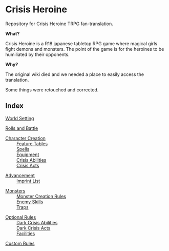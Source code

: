 # Crisis Heroine
Repository for Crisis Heroine TRPG fan-translation.

**What?**

Crisis Heroine is a R18 japanese tabletop RPG game where magical girls fight demons and monsters. The point of the game is for the heroines to be humiliated by their opponents.

**Why?**

The original wiki died and we needed a place to easily access the translation.

Some things were retouched and corrected.

## Index

[World Setting](https://github.com/Atmo26/crisisheroine/blob/master/World%20Setting.md)

[Rolls and Battle](https://github.com/Atmo26/crisisheroine/blob/master/Rolls%20and%20Battle.md)

[Character Creation](https://github.com/Atmo26/crisisheroine/blob/master/Character%20Creation.md)
\
⠀⠀⠀ [Feature Tables](https://github.com/Atmo26/crisisheroine/blob/master/Feature%20Tables.md)
\
⠀⠀⠀ [Spells](https://github.com/Atmo26/crisisheroine/blob/master/Spells.md)
\
⠀⠀⠀ [Equipment](https://github.com/Atmo26/crisisheroine/blob/master/Equipment.md)
\
⠀⠀⠀ [Crisis Abilities](https://github.com/Atmo26/crisisheroine/blob/master/Crisis%20Abilities.md)
\
⠀⠀⠀ [Crisis Acts](https://github.com/Atmo26/crisisheroine/blob/master/Crisis%20Acts.md)

[Advancement](https://github.com/Atmo26/crisisheroine/blob/master/Advancement.md)
\
⠀⠀⠀ [Imprint List](https://github.com/Atmo26/crisisheroine/blob/master/Imprint%20List.md)

[Monsters](https://github.com/Atmo26/crisisheroine/blob/master/Monsters.md)
\
⠀⠀⠀ [Monster Creation Rules](https://github.com/Atmo26/crisisheroine/blob/master/Monster%20Creation%20Rules.md)
\
⠀⠀⠀ [Enemy Skills](https://github.com/Atmo26/crisisheroine/blob/master/Enemy%20Skills.md)
\
⠀⠀⠀ [Traps](https://github.com/Atmo26/crisisheroine/blob/master/Traps.md)

[Optional Rules](https://github.com/Atmo26/crisisheroine/blob/master/Optional%20Rules.md)
\
⠀⠀⠀ [Dark Crisis Abilities](https://github.com/Atmo26/crisisheroine/blob/master/Dark%20Crisis%20Abilities.md)
\
⠀⠀⠀ [Dark Crisis Acts](https://github.com/Atmo26/crisisheroine/blob/master/Dark%20Crisis%20Acts.md)
\
⠀⠀⠀ [Facilities](https://github.com/Atmo26/crisisheroine/blob/master/Facilities.md)

[Custom Rules](https://github.com/Atmo26/crisisheroine/blob/master/Custom%20Rules.md)
